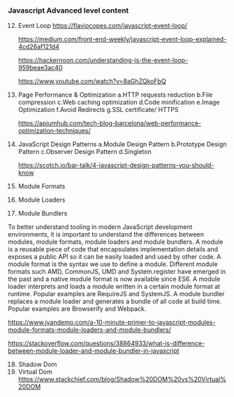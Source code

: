 ### Javascript Advanced level content
12. Event Loop
    https://flaviocopes.com/javascript-event-loop/

    https://medium.com/front-end-weekly/javascript-event-loop-explained-4cd26af121d4

    https://hackernoon.com/understanding-js-the-event-loop-959beae3ac40

    https://www.youtube.com/watch?v=8aGhZQkoFbQ

13. Page Performance & Optimization
    a.HTTP requests reduction
    b.File compression
    c.Web caching optimization
    d.Code minification
    e.Image Optimization 
    f.Avoid Redirects
    g.SSL certificate/ HTTPS

    https://apiumhub.com/tech-blog-barcelona/web-performance-optimization-techniques/

14. JavaScript Design Patterns
    a.Module Design Pattern
    b.Prototype Design Pattern
    c.Observer Design Pattern
    d.Singleton

    https://scotch.io/bar-talk/4-javascript-design-patterns-you-should-know


15. Module Formats
16. Module Loaders
17. Module Bundlers

To better understand tooling in modern JavaScript development environments, it is important to understand the differences between modules,
module formats, module loaders and module bundlers.
A module is a reusable piece of code that encapsulates implementation details and exposes a public API so it can be easily loaded and used
by other code.
A module format is the syntax we use to define a module. Different module formats such AMD, CommonJS, UMD and System.register 
have emerged in the past and a native module format is now available since ES6.
A module loader interprets and loads a module written in a certain module format at runtime. Popular examples are RequireJS and SystemJS.
A module bundler replaces a module loader and generates a bundle of all code at build time. Popular examples are Browserify and Webpack.

https://www.jvandemo.com/a-10-minute-primer-to-javascript-modules-module-formats-module-loaders-and-module-bundlers/

https://stackoverflow.com/questions/38864933/what-is-difference-between-module-loader-and-module-bundler-in-javascript

18. Shadow Dom
19. Virtual Dom
https://www.stackchief.com/blog/Shadow%20DOM%20vs%20Virtual%20DOM